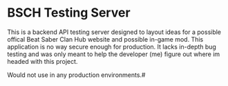 # BSCH Testing Server
This is a backend API testing server designed to layout ideas for a possible offical Beat Saber Clan Hub website and possible in-game mod. This application is no way secure enough for production. It lacks in-depth bug testing and was only meant to help the developer (me) figure out where im headed with this project. 

Would not use in any production environments.#
